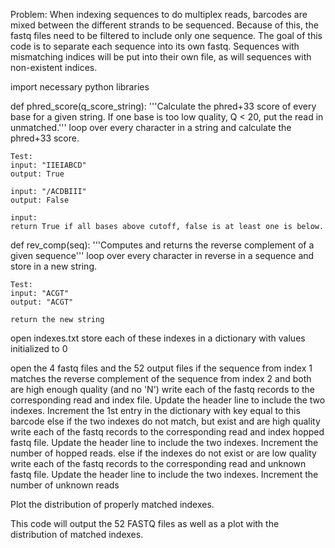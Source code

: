 Problem:
When indexing sequences to do multiplex reads, barcodes are mixed between the different strands to be sequenced.  Because of this, the fastq files need to be filtered to include only one sequence.  The goal of this code is to separate each sequence into its own fastq.  Sequences with mismatching indices will be put into their own file, as will sequences with non-existent indices.


import necessary python libraries


def phred_score(q_score_string):
    '''Calculate the phred+33 score of every base for a given string.  If one base is too low quality, Q < 20,  put the read in unmatched.'''
    loop over every character in a string and calculate the phred+33 score.

    Test:
    input: "IIEIABCD"
    output: True

    input: "/ACDBIII"
    output: False

    input:
    return True if all bases above cutoff, false is at least one is below.

def rev_comp(seq):
    '''Computes and returns the reverse complement of a given sequence'''
    loop over every character in reverse in a sequence and store in a new string.

    Test:
    input: "ACGT"
    output: "ACGT"

    return the new string

open indexes.txt
store each of these indexes in a dictionary with values initialized to 0

open the 4 fastq files and the 52 output files
    if the sequence from index 1 matches the reverse complement of the sequence from index 2 and both are high enough quality (and no 'N')
        write each of the fastq records to the corresponding read and index file.  Update the header line to include the two indexes.  Increment the 1st entry in the dictionary with key equal to this barcode
    else if the two indexes do not match, but exist and are high quality
        write each of the fastq records to the corresponding read and index hopped fastq file. Update the header line to include the two indexes.  Increment the number of hopped reads.
    else if the indexes do not exist or are low quality
        write each of the fastq records to the corresponding read and unknown fastq file. Update the header line to include the two indexes.  Increment the number of unknown reads

Plot the distribution of properly matched indexes. 

This code will output the 52 FASTQ files as well as a plot with the distribution of matched indexes.